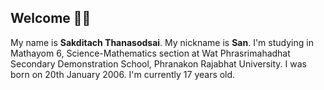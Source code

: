 ## Welcome 🙇‍♂️
My name is **Sakditach Thanasodsai**. My nickname is **San**. I'm studying in Mathayom 6, Science-Mathematics section
at Wat Phrasrimahadhat Secondary Demonstration School, Phranakon Rajabhat University. 
I was born on 20th January 2006. I'm currently 17 years old.